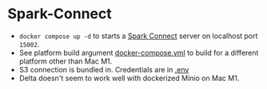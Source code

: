 # Spark-Connect

- `docker compose up -d` to starts a [Spark Connect](https://spark.apache.org/docs/latest/spark-connect-overview.html) server on localhost port `15002`.
- See platform build argument [docker-compose.yml](../docker-compose.yml) to build for a different platform other than Mac M1.
- S3 connection is bundled in. Credentials are in [.env](./.env)
- Delta doesn't seem to work well with dockerized Minio on Mac M1.